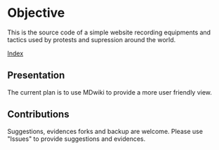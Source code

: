 # Objective

This is the source code of a simple website recording equipments and tactics used by protests and supression around the world.

[Index](index.md)

## Presentation

The current plan is to use MDwiki to provide a more user friendly view.

## Contributions

Suggestions, evidences forks and backup are welcome. Please use "Issues" to provide suggestions and evidences.
